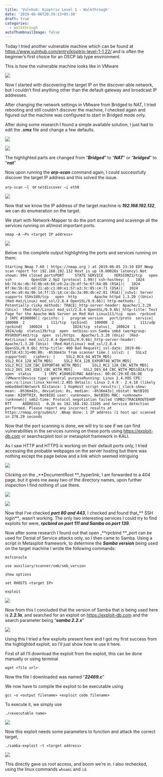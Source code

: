```yaml
---
title: 'Vulnhub: Kioptrix Level 1 - Walkthrough'
date: '2019-06-06T20:39:15+05:30'
draft: true
categories:
  - walkthrough
autoThumbnailImage: false
---
```



Today I tried another vulnerable machine which can be found at <https://www.vulnhub.com/entry/kioptrix-level-1-1,22/> and is often the beginner’s first choice for an OSCP lab type environment.

This is how the vulnerable machine looks like in VMware

![](/images/uploads/aa-1-.png)

Now I started with discovering the target IP on the discover-able network, but I couldn’t find anything other than the default gateway and broadcast IP addresses.

After changing the network settings in VMware from Bridged to NAT, I tried rebooting and still couldn’t discover the machine, I checked again and figured out the machine was configured to start in Bridged mode only.

After doing some research I found a simple available solution, I just had to edit the _**.vmx**_ file and change a few defaults.

![](/images/uploads/aa-2-.png)

![](/images/uploads/aa-3-.png)

The highlighted parts are changed from “_**Bridged**_” to “_**NAT**_” or “_**bridged**_” to “_**nat**_”

Now upon running the _**arp-scan**_ command again, I could successfully discover the target IP address and this solved the issue.

`arp-scan –l `	or 	`netdiscover –i eth0`

![](/images/uploads/aa-4-.png)

Now that we know the IP address of the target machine is _**192.168.192.132**_, we can do enumeration on the target.

We start with Network-Mapper to do the port scanning and scavenge all the services running on all/most important ports.

`nmap –A –Pn <target IP address>`

![](/images/uploads/aa-5-.png)

Below is the complete output highlighting the ports and services running on them:

```
Starting Nmap 7.60 ( https://nmap.org ) at 2019-06-05 23:19 EDT Nmap scan report for 192.168.192.132 Host is up (0.00026s latency).Not shown: 994 closed portsPORT     STATE SERVICE     VERSION22/tcp   open  ssh         OpenSSH 2.9p2 (protocol 1.99)| ssh-hostkey: |   1024 b8:74:6c:db:fd:8b:e6:66:e9:2a:2b:df:5e:6f:64:86 (RSA1)|   1024 8f:8e:5b:81:ed:21:ab:c1:80:e1:57:a3:3c:85:c4:71 (DSA)|_  1024 ed:4e:a9:4a:06:14:ff:15:14:ce:da:3a:80:db:e2:81 (RSA)|_sshv1: Server supports SSHv180/tcp   open  http        Apache httpd 1.3.20 ((Unix)  (Red-Hat/Linux) mod_ssl/2.8.4 OpenSSL/0.9.6b)| http-methods: |_  Potentially risky methods: TRACE|_http-server-header: Apache/1.3.20 (Unix)  (Red-Hat/Linux) mod_ssl/2.8.4 OpenSSL/0.9.6b|_http-title: Test Page for the Apache Web Server on Red Hat Linux111/tcp  open  rpcbind     2 (RPC #100000)| rpcinfo: |   program version   port/proto  service|   100000  2            111/tcp  rpcbind|   100000  2            111/udp  rpcbind|   100024  1           1024/tcp  status|_  100024  1           1024/udp  status139/tcp  open  netbios-ssn Samba smbd (workgroup: MYGROUP)443/tcp  open  ssl/https   Apache/1.3.20 (Unix)  (Red-Hat/Linux) mod_ssl/2.8.4 OpenSSL/0.9.6b|_http-server-header: Apache/1.3.20 (Unix)  (Red-Hat/Linux) mod_ssl/2.8.4 OpenSSL/0.9.6b|_http-title: 400 Bad Request|_ssl-date: 2019-06-05T18:43:31+00:00; -8h36m43s from scanner time.| sslv2: |   SSLv2 supported|   ciphers: |     SSL2_RC4_64_WITH_MD5|     SSL2_RC4_128_WITH_MD5|     SSL2_RC4_128_EXPORT40_WITH_MD5|     SSL2_RC2_128_CBC_EXPORT40_WITH_MD5|     SSL2_RC2_128_CBC_WITH_MD5|     SSL2_DES_192_EDE3_CBC_WITH_MD5|_    SSL2_DES_64_CBC_WITH_MD51024/tcp open  status      1 (RPC #100024)MAC Address: 00:0C:29:6E:E6:DE (VMware)Device type: general purposeRunning: Linux 2.4.XOS CPE: cpe:/o:linux:linux_kernel:2.4OS details: Linux 2.4.9 - 2.4.18 (likely embedded)Network Distance: 1 hopHost script results:|_clock-skew: mean: -8h36m43s, deviation: 0s, median: -8h36m43s|_nbstat: NetBIOS name: KIOPTRIX, NetBIOS user: <unknown>, NetBIOS MAC: <unknown> (unknown)|_smb2-time: Protocol negotiation failed (SMB2)TRACEROUTEHOP RTT     ADDRESS1   0.26 ms 192.168.192.132OS and Service detection performed. Please report any incorrect results at https://nmap.org/submit/ .Nmap done: 1 IP address (1 host up) scanned in 278.29 seconds
```

Now that the port scanning is done, we will try to see if we can find vulnerabilities in the services running on these ports using <https://exploit-db.com> or searchscploit tool or metasploit framework in KALI.

As I saw HTTP and HTTPS is working on their default ports only, I tried accessing the probable webpages on the server hosting but there was nothing except the page below and a link which seemed intriguing

![](/images/uploads/aa-6-.png)

Clicking on the _**DocumentRoot **_hyperlink, I am forwarded to a 404 page, but it gives me away two of the directory names, upon further inspection I find nothing of use there.

![](/images/uploads/aa-7-.png)

![](/images/uploads/aa-8-.png)

Now that I’ve checked _**port 80 and 443**_, I checked and found that_** SSH login**_ wasn’t working. The only two interesting services I could try to find exploits for were, _**rpcbind on port 111 and Samba on port 139.**_

Now after some research I found out that open _**rpcbind **_port can be used for Denial of Service attacks only, so I then came to Samba. Using a script in Metasploit framework, to determine the _**Samba version**_ being used on the target machine I wrote the following commands:

`msfconsole`

`use auxiliary/scanner/smb/smb_version `

`show options`

`set RHOSTS <target IP>`

`exploit`

![](/images/uploads/aa-9-.png)

Now from this I concluded that the version of Samba that is being used here is _**2.2.1a**_, and searched for an exploit on <https://exploit-db.com> and the search parameter being “_**samba 2.2.x**_” 

![](/images/uploads/aa-10-.png)

Using this I tried a few exploits present here and I got my first success from the highlighted exploit, so I’ll just show how to use it here.

First of all I’ll download the exploit from the exploit, this can be done manually or using terminal

`wget <file url>` 

Now the file I downloaded was named “_**22469.c**_”

We now have to compile the exploit to be executable using

`gcc –o <output filename> <exploit code filename>`

To execute it, we simply use 

`./<executable name>`

![](/images/uploads/aa-11-.png)

Now this exploit needs some parameters to function and attack the correct target,

`./samba-exploit –t <target address>`

![](/images/uploads/aa-12-.png)

This directly gave us root access, and boom we’re in. I also rechecked, using the linux commands `whoami` and `id`.
